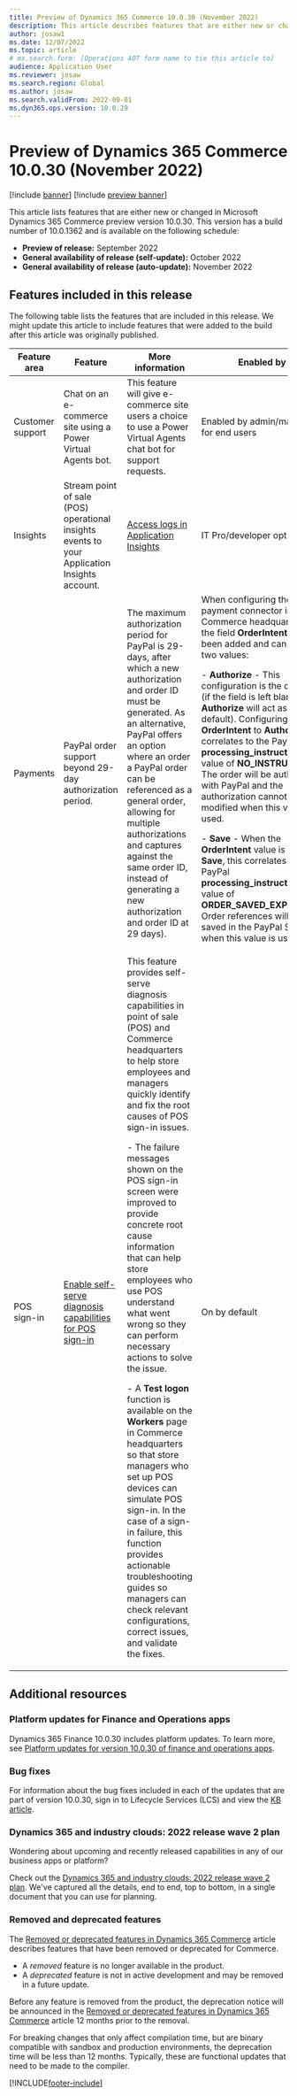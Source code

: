 ```yaml
---
title: Preview of Dynamics 365 Commerce 10.0.30 (November 2022)
description: This article describes features that are either new or changed in Microsoft Dynamics 365 Commerce 10.0.30. 
author: josaw1
ms.date: 12/07/2022
ms.topic: article
# ms.search.form: [Operations AOT form name to tie this article to]
audience: Application User
ms.reviewer: josaw
ms.search.region: Global
ms.author: josaw
ms.search.validFrom: 2022-09-01
ms.dyn365.ops.version: 10.0.29
---
```


# Preview of Dynamics 365 Commerce 10.0.30 (November 2022)

[!include [banner](../includes/banner.md)]
[!include [preview banner](../includes/preview-banner.md)]

This article lists features that are either new or changed in Microsoft Dynamics 365 Commerce preview version 10.0.30. This version has a build number of 10.0.1362 and is available on the following schedule:

- **Preview of release:** September 2022
- **General availability of release (self-update):** October 2022
- **General availability of release (auto-update):** November 2022

## Features included in this release

The following table lists the features that are included in this release. We might update this article to include features that were added to the build after this article was originally published.

| Feature area | Feature | More information | Enabled by |
|---------|------------------|----------------|--------------| 
| Customer support   | Chat on an e-commerce site using a Power Virtual Agents bot. | This feature will give e-commerce site users a choice to use a Power Virtual Agents chat bot for support requests. | Enabled by admin/makers for end users |
| Insights  |  Stream point of sale (POS) operational insights events to your Application Insights account. | [Access logs in Application Insights](../dev-itpro/operational-insights.md#enable-diagnostic-events-in-application-insights)   |  IT Pro/developer opt-in   |
|  Payments  | PayPal order support beyond 29-day authorization period. | The maximum authorization period for PayPal is 29-days, after which a new authorization and order ID must be generated. As an alternative, PayPal offers an option where an order a PayPal order can be referenced as a general order, allowing for multiple authorizations and captures against the same order ID, instead of generating a new authorization and order ID at 29 days). | When configuring the PayPal payment connector in Commerce headquarters, the field **OrderIntent** has been added and can have two values:<p><p>- **Authorize** - This configuration is the default (if the field is left blank, **Authorize** will act as default). Configuring **OrderIntent** to **Authorize** correlates to the PayPal **processing_instruction** value of **NO_INSTRUCTION**. The order will be authorized with PayPal and the authorization cannot be modified when this value is used.<p>- **Save** - When the **OrderIntent** value is set to **Save**, this correlates to the PayPal **processing_instruction** value of **ORDER_SAVED_EXPLICITLY**. Order references will be saved in the PayPal Service when this value is used.  |
| POS sign-in  | [Enable self-serve diagnosis capabilities for POS sign-in](/dynamics365-release-plan/2022wave2/commerce/dynamics365-commerce/enable-self-serve-diagnosis-capabilities-pos-sign-in)  |  This feature provides self-serve diagnosis capabilities in point of sale (POS) and Commerce headquarters to help store employees and managers quickly identify and fix the root causes of POS sign-in issues.<p><p>- The failure messages shown on the POS sign-in screen were improved to provide concrete root cause information that can help store employees who use POS understand what went wrong so they can perform necessary actions to solve the issue.<p>- A **Test logon** function is available on the **Workers** page in Commerce headquarters so that store managers who set up POS devices can simulate POS sign-in. In the case of a sign-in failure, this function provides actionable troubleshooting guides so managers can check relevant configurations, correct issues, and validate the fixes.  | On by default |


## Additional resources

### Platform updates for Finance and Operations apps

Dynamics 365 Finance 10.0.30 includes platform updates. To learn more, see [Platform updates for version 10.0.30 of finance and operations apps](../../fin-ops-core/dev-itpro/get-started/whats-new-platform-updates-10-0-30.md).

### Bug fixes

For information about the bug fixes included in each of the updates that are part of version 10.0.30, sign in to Lifecycle Services (LCS) and view the [KB article](https://fix.lcs.dynamics.com/Issue/Details?bugId=745468). 

### Dynamics 365 and industry clouds: 2022 release wave 2 plan

Wondering about upcoming and recently released capabilities in any of our business apps or platform?

Check out the [Dynamics 365 and industry clouds: 2022 release wave 2 plan](/dynamics365-release-plan/2022wave2/). We've captured all the details, end to end, top to bottom, in a single document that you can use for planning.

### Removed and deprecated features

The [Removed or deprecated features in Dynamics 365 Commerce](removed-deprecated-features-commerce.md) article describes features that have been removed or deprecated for Commerce.

- A *removed* feature is no longer available in the product.
- A *deprecated* feature is not in active development and may be removed in a future update.

Before any feature is removed from the product, the deprecation notice will be announced in the [Removed or deprecated features in Dynamics 365 Commerce](removed-deprecated-features-commerce.md) article 12 months prior to the removal.

For breaking changes that only affect compilation time, but are binary compatible with sandbox and production environments, the deprecation time will be less than 12 months. Typically, these are functional updates that need to be made to the compiler.

[!INCLUDE[footer-include](../../includes/footer-banner.md)]
